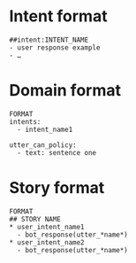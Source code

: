 # Intent format
```
##intent:INTENT_NAME
- user response example
- …
```

# Domain format
```
FORMAT
intents:
  - intent_name1

utter_can_policy:
  - text: sentence one

```
# Story format

```
FORMAT
## STORY NAME
* user_intent_name1
  - bot_response(utter_*name*)
* user_intent_name2
  - bot_response(utter_*name*)

```